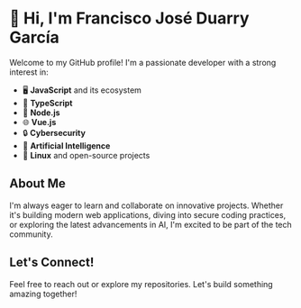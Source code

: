 # 👋 Hi, I'm Francisco José Duarry García  

Welcome to my GitHub profile! I'm a passionate developer with a strong interest in:  
- 🖥️ **JavaScript** and its ecosystem
- 🔷 **TypeScript**  
- 🚀 **Node.js**  
- 🌐 **Vue.js**  
- 🔒 **Cybersecurity**  
- 🤖 **Artificial Intelligence**  
- 🐧 **Linux** and open-source projects  

## About Me  
I'm always eager to learn and collaborate on innovative projects. Whether it's building modern web applications, diving into secure coding practices, or exploring the latest advancements in AI, I'm excited to be part of the tech community.  

## Let's Connect!  
Feel free to reach out or explore my repositories. Let's build something amazing together!  
